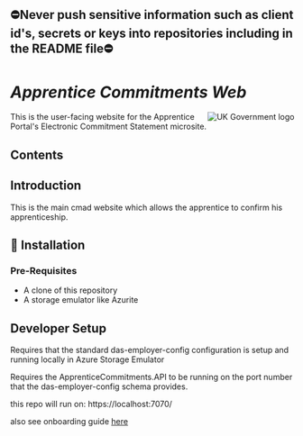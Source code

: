 ## ⛔Never push sensitive information such as client id's, secrets or keys into repositories including in the README file⛔

# _Apprentice Commitments Web_

<img src="https://avatars.githubusercontent.com/u/9841374?s=200&v=4" align="right" alt="UK Government logo">

This is the user-facing website for the Apprentice Portal's Electronic Commitment Statement microsite.

## Contents

## Introduction

This is the main cmad website which allows the apprentice to confirm his apprenticeship.

## 🚀 Installation

### Pre-Requisites
* A clone of this repository
* A storage emulator like Azurite

## Developer Setup

Requires that the standard das-employer-config configuration is setup and running locally in Azure Storage Emulator

Requires the ApprenticeCommitments.API to be running on the port number that the das-employer-config schema provides.

this repo will run on: https://localhost:7070/


also see onboarding guide [here](https://skillsfundingagency.atlassian.net/wiki/spaces/NDL/pages/3518529551/Apprentice+Portal+-+on+boarding+guide)

